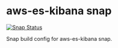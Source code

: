 # aws-es-kibana snap

[![Snap Status](https://build.snapcraft.io/badge/tuapuikia/aws-es-kibana-snap.svg)](https://build.snapcraft.io/user/tuapuikia/aws-es-kibana-snap)

Snap build config for aws-es-kibana snap.
